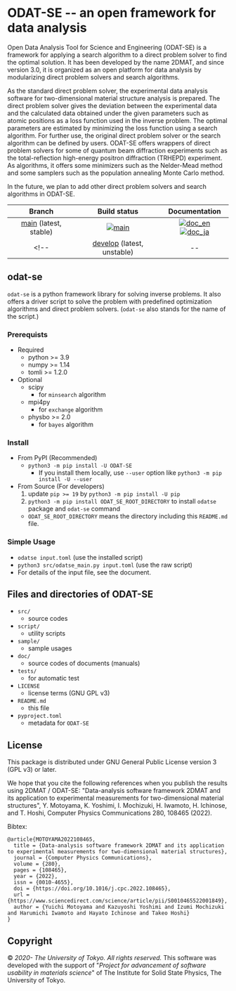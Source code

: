 # ODAT-SE -- an open framework for data analysis

Open Data Analysis Tool for Science and Engineering (ODAT-SE) is a framework for applying a search algorithm to a direct problem solver to find the optimal solution. It has been developed by the name 2DMAT, and since version 3.0, it is organized as an open platform for data analysis by modularizing direct problem solvers and search algorithms.

As the standard direct problem solver, the experimental data analysis software for two-dimensional material structure analysis is prepared.
The direct problem solver gives the deviation between the experimental data and the calculated data obtained under the given parameters such as atomic positions as a loss function used in the inverse problem.
The optimal parameters are estimated by minimizing the loss function using a search algorithm.
For further use, the original direct problem solver or the search algorithm can be defined by users.
ODAT-SE offers wrappers of direct problem solvers for some of quantum beam diffraction experiments such as the total-reflection high-energy positron diffraction (TRHEPD) experiment.
As algorithms, it offers some minimizers such as the Nelder-Mead method and some samplers such as the population annealing Monte Carlo method.

In the future, we plan to add other direct problem solvers and search algorithms in ODAT-SE.

| Branch |                Build status                 |                                       Documentation                                       |
| :----: | :-----------------------------------------: | :---------------------------------------------------------------------------------------: |
| [main][source/main] (latest, stable) | [![main][ci/main/badge]][ci/main/uri] |        [![doc_en][doc/en/badge]][doc/main/en/uri] [![doc_ja][doc/ja/badge]][doc/main/ja/uri]        |
<!-- | [develop][source/develop] (latest, unstable) |                     --                      | [![doc_en][doc/en/badge]][doc/develop/en/uri] [![doc_ja][doc/ja/badge]][doc/develop/ja/uri] | -->

## odat-se

`odat-se` is a python framework library for solving inverse problems.
It also offers a driver script to solve the problem with predefined optimization algorithms and direct problem solvers. (`odat-se` also stands for the name of the script.)

### Prerequists

- Required
  - python >= 3.9
  - numpy >= 1.14
  - tomli >= 1.2.0
- Optional
  - scipy
    - for `minsearch` algorithm
  - mpi4py
    - for `exchange` algorithm
  - physbo >= 2.0
    - for `bayes` algorithm

### Install

- From PyPI (Recommended)
  - `python3 -m pip install -U ODAT-SE`
    - If you install them locally, use `--user` option like `python3 -m pip install -U --user`
- From Source (For developers)
  1. update `pip >= 19` by `python3 -m pip install -U pip`
  2. `python3 -m pip install ODAT_SE_ROOT_DIRECTORY` to install `odatse` package and `odat-se` command
    - `ODAT_SE_ROOT_DIRECTORY` means the directory including this `README.md` file.

### Simple Usage

- `odatse input.toml` (use the installed script)
- `python3 src/odatse_main.py input.toml` (use the raw script)
- For details of the input file, see the document.

## Files and directories of ODAT-SE

- `src/`
  - source codes
- `script/`
  - utility scripts
- `sample/`
  - sample usages
- `doc/`
  - source codes of documents (manuals)
- `tests/`
  - for automatic test
- `LICENSE`
  - license terms (GNU GPL v3)
- `README.md`
  - this file
- `pyproject.toml`
  - metadata for `ODAT-SE`

## License

This package is distributed under GNU General Public License version 3 (GPL v3) or later.

We hope that you cite the following references when you publish the results using 2DMAT / ODAT-SE:
"Data-analysis software framework 2DMAT and its application to experimental measurements for two-dimensional material structures",
Y. Motoyama, K. Yoshimi, I. Mochizuki, H. Iwamoto, H. Ichinose, and T. Hoshi, Computer Physics Communications 280, 108465 (2022).

Bibtex:
```
@article{MOTOYAMA2022108465,
  title = {Data-analysis software framework 2DMAT and its application to experimental measurements for two-dimensional material structures},
  journal = {Computer Physics Communications},
  volume = {280},
  pages = {108465},
  year = {2022},
  issn = {0010-4655},
  doi = {https://doi.org/10.1016/j.cpc.2022.108465},
  url = {https://www.sciencedirect.com/science/article/pii/S0010465522001849},
  author = {Yuichi Motoyama and Kazuyoshi Yoshimi and Izumi Mochizuki and Harumichi Iwamoto and Hayato Ichinose and Takeo Hoshi}
}
```

## Copyright

© *2020- The University of Tokyo. All rights reserved.*
This software was developed with the support of "*Project for advancement of software usability in materials science*" of The Institute for Solid State Physics, The University of Tokyo.

[source/main]: https://github.com/issp-center-dev/ODAT-SE/
[source/develop]: https://github.com/issp-center-dev/ODAT-SE/tree/develop
[ci/main/badge]: https://github.com/issp-center-dev/ODAT-SE/workflows/Test/badge.svg?branch=main
[ci/main/uri]: https://github.com/issp-center-dev/ODAT-SE/actions?query=branch%3Amain
[doc/en/badge]: https://img.shields.io/badge/doc-English-blue.svg
[doc/ja/badge]: https://img.shields.io/badge/doc-Japanese-blue.svg
[doc/main/en/uri]: https://issp-center-dev.github.io/ODAT-SE/manual/main/en/index.html
[doc/main/ja/uri]: https://issp-center-dev.github.io/ODAT-SE/manual/main/ja/index.html
[doc/develop/en/uri]: https://issp-center-dev.github.io/ODAT-SE/manual/develop/en/index.html
[doc/develop/ja/uri]: https://issp-center-dev.github.io/ODAT-SE/manual/develop/ja/index.html
